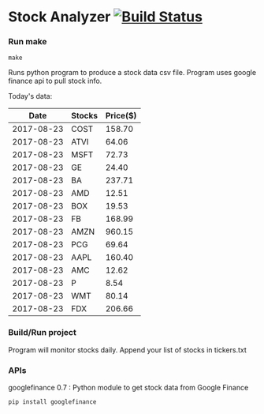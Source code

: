 # Stock Analyzer [![Build Status](https://travis-ci.org/ogoyal/StockAnalyzer.svg?branch=master)](https://travis-ci.org/ogoyal/StockAnalyzer)

### Run make
```
make
```

Runs python program to produce a stock data csv file. Program uses google finance api to pull stock info.

Today's data:

| Date| Stocks| Price($) | 
| --- | --- | ---  | 
| 2017-08-23| COST| 158.70 | 
| 2017-08-23| ATVI| 64.06 | 
| 2017-08-23| MSFT| 72.73 | 
| 2017-08-23| GE| 24.40 | 
| 2017-08-23| BA| 237.71 | 
| 2017-08-23| AMD| 12.51 | 
| 2017-08-23| BOX| 19.53 | 
| 2017-08-23| FB| 168.99 | 
| 2017-08-23| AMZN| 960.15 | 
| 2017-08-23| PCG| 69.64 | 
| 2017-08-23| AAPL| 160.40 | 
| 2017-08-23| AMC| 12.62 | 
| 2017-08-23| P| 8.54 | 
| 2017-08-23| WMT| 80.14 | 
| 2017-08-23| FDX| 206.66 | 

### Build/Run project

Program will monitor stocks daily. Append your list of stocks in tickers.txt

### APIs
googlefinance 0.7 : Python module to get stock data from Google Finance

```
pip install googlefinance
```

